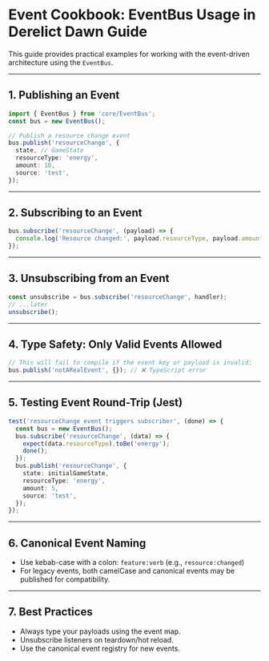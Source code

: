 # Event Cookbook: EventBus Usage in Derelict Dawn Guide

This guide provides practical examples for working with the event-driven architecture using the `EventBus`.

---

## 1. Publishing an Event

```ts
import { EventBus } from 'core/EventBus';
const bus = new EventBus();

// Publish a resource change event
bus.publish('resourceChange', {
  state, // GameState
  resourceType: 'energy',
  amount: 10,
  source: 'test',
});
```

---

## 2. Subscribing to an Event

```ts
bus.subscribe('resourceChange', (payload) => {
  console.log('Resource changed:', payload.resourceType, payload.amount);
});
```

---

## 3. Unsubscribing from an Event

```ts
const unsubscribe = bus.subscribe('resourceChange', handler);
// ...later
unsubscribe();
```

---

## 4. Type Safety: Only Valid Events Allowed

```ts
// This will fail to compile if the event key or payload is invalid:
bus.publish('notARealEvent', {}); // ❌ TypeScript error
```

---

## 5. Testing Event Round-Trip (Jest)

```ts
test('resourceChange event triggers subscriber', (done) => {
  const bus = new EventBus();
  bus.subscribe('resourceChange', (data) => {
    expect(data.resourceType).toBe('energy');
    done();
  });
  bus.publish('resourceChange', {
    state: initialGameState,
    resourceType: 'energy',
    amount: 5,
    source: 'test',
  });
});
```

---

## 6. Canonical Event Naming

- Use kebab-case with a colon: `feature:verb` (e.g., `resource:changed`)
- For legacy events, both camelCase and canonical events may be published for compatibility.

---

## 7. Best Practices

- Always type your payloads using the event map.
- Unsubscribe listeners on teardown/hot reload.
- Use the canonical event registry for new events. 